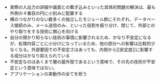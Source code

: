 - 実際の入出力の詳細や画面との繋ぎ込みといった具体的問題の解決は、最も外側の４番目の円に小刻みに配置する
- 横のつながりのない数多くの独立したモジュール群にそれぞれ、データベース接続のみ、メール送信のみ、といった役割を振り分け、閉じて、外部とのやり取りをする技術に関心を向ける
- 自分の預かり知らない技術の事情に影響されるため、かなり不安定になるが、処理内容ごとに小分けになっているため、他の部分への影響は比較的少なくなる。外部要因での不安定さはあっても、内側から[[安定度]]に影響する成分はかなり抑えられている
- 不安定なのはあくまで層の最外殻であるという意味で、その先の技術が不安定という意味ではない。
- アプリケーションの実動作の全てを担う